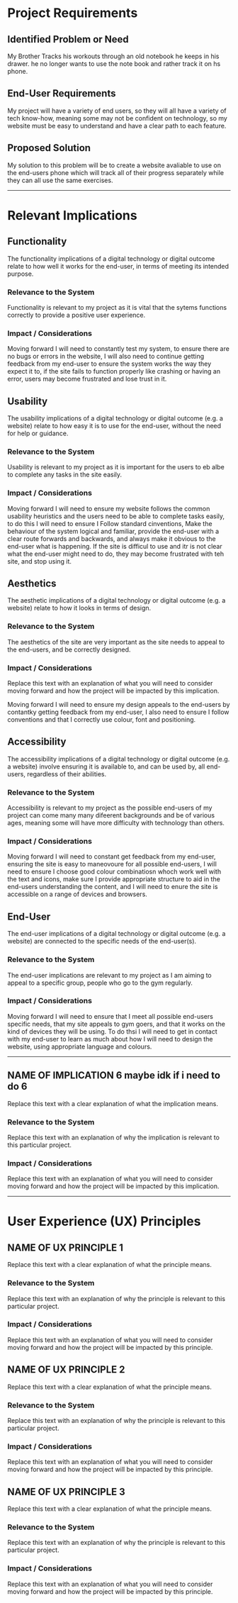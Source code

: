 # Project Requirements

## Identified Problem or Need

My Brother Tracks his workouts through an old notebook he keeps in his drawer. he no longer wants to use the note book and rather track it on hs phone.


## End-User Requirements

My project will have a variety of end users, so they will all have a variety of tech know-how, meaning some may not be confident on technology, so my website must be easy to understand and have a clear path to each feature.


## Proposed Solution

My solution to this problem will be to create a website avaliable to use on the end-users phone which will track all of their progress separately while they can all use the same exercises.


---

# Relevant Implications

## Functionality

The functionality implications of a digital technology or digital outcome relate to how well it works for the end-user, in terms of meeting its intended purpose.

### Relevance to the System

Functionality is relevant to my project as it is vital that the sytems functions correctly to provide a positive user experience.

### Impact / Considerations

Moving forward I will need to constantly test my system, to ensure there are no bugs or errors in the website, I will also need to continue getting feedback from my end-user to ensure the system works the way they expect it to, if the site fails to function properly like crashing or having an error, users may become frustrated and lose trust in it.




## Usability

The usability implications of a digital technology or digital outcome (e.g. a website) relate to how easy it is to use for the end-user, without the need for help or guidance.

### Relevance to the System

Usability is relevant to my project as it is important for the users to eb albe to complete any tasks in the site easily.

### Impact / Considerations

Moving forward I will need to ensure my website follows the common usability heuristics and the users need to be able to complete tasks easily, to do this I will need to ensure I Follow standard cinventions, Make the behaviour of the system logical and familiar, provide the end-user with a clear route forwards and backwards, and always make it obvious to the end-user what is happening. If the site is difficul to use and itr is not clear what the end-user might need to do, they may become frustrated with teh site, and stop using it.



## Aesthetics

The aesthetic implications of a digital technology or digital outcome (e.g. a website) relate to how it looks in terms of design.

### Relevance to the System

The aesthetics of the site are very important as the site needs to appeal to the end-users, and be correctly designed.

### Impact / Considerations

Replace this text with an explanation of what you will need to consider moving forward and how the project will be impacted by this implication.

Moving forward I will need to ensure my design appeals to the end-users by contantky getting feedback from my end-user, I also need to ensure I follow conventions and that I correctly use colour, font and positioning.



## Accessibility

The accessibility implications of a digital technology or digital outcome (e.g. a website) involve ensuring it is available to, and can be used by, all end-users, regardless of their abilities.

### Relevance to the System

Accessibility is relevant to my project as the possible end-users of my project can come many many difeerent backgrounds and be of various ages, meaning some will have more difficulty with technology than others.

### Impact / Considerations

Moving forward I will need to constant get feedback from my end-user, ensuring the site is easy to maneovoure for all possible end-users, I will need to ensure I choose good colour combinatiosn whoch work well with the text and icons, make sure I provide appropriate structure to aid in the end-users understanding the content, and I will need to enure the site is accessible on a range of devices and browsers.



## End-User

The end-user implications of a digital technology or digital outcome (e.g. a website) are connected to the specific needs of the end-user(s).

### Relevance to the System

The end-user implications are relevant to my project as I am aiming to appeal to a specific group, people who go to the gym regularly.

### Impact / Considerations

Moving forward I will need to ensure that I meet all possible end-users specific needs, that my site appeals to gym goers, and that it works on the kind of devices they will be using. To do thsi I will need to get in contact with my end-user to learn as much about how I will need to design the website, using appropriate language and colours.


---

## NAME OF IMPLICATION 6 maybe idk if  i need to do 6

Replace this text with a clear explanation of what the implication means.

### Relevance to the System

Replace this text with an explanation of why the implication is relevant to this particular project.

### Impact / Considerations

Replace this text with an explanation of what you will need to consider moving forward and how the project will be impacted by this implication.


---

# User Experience (UX) Principles

## NAME OF UX PRINCIPLE 1

Replace this text with a clear explanation of what the principle means.

### Relevance to the System

Replace this text with an explanation of why the principle is relevant to this particular project.

### Impact / Considerations

Replace this text with an explanation of what you will need to consider moving forward and how the project will be impacted by this principle.


## NAME OF UX PRINCIPLE 2

Replace this text with a clear explanation of what the principle means.

### Relevance to the System

Replace this text with an explanation of why the principle is relevant to this particular project.

### Impact / Considerations

Replace this text with an explanation of what you will need to consider moving forward and how the project will be impacted by this principle.


## NAME OF UX PRINCIPLE 3

Replace this text with a clear explanation of what the principle means.

### Relevance to the System

Replace this text with an explanation of why the principle is relevant to this particular project.

### Impact / Considerations

Replace this text with an explanation of what you will need to consider moving forward and how the project will be impacted by this principle.

